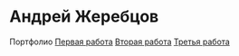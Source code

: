 # Андрей Жеребцов
Портфолио
[Первая работа](https://andreylysva.github.io/project%201/src/)
[Вторая работа](https://andreylysva.github.io/project%202/)
[Третья работа](https://andreylysva.github.io/project%203/)
